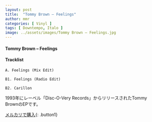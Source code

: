 ```yaml
---
layout: post
title:  "Tommy Brown – Feelings"
author: mmr
categories: [ Vinyl ]
tags: [ Downtempo, Italo ]
image: ../assets/images/Tommy Brown – Feelings.jpg
---
```


#### Tommy Brown – Feelings

#### Tracklist
```md
A. Feelings (Mix Edit)

B1. Feelings (Radio Edit)

B2. Carillon
```

1993年にレーベル「Disc-O-Very Records」からリリースされたTommy BrownのEPです。


[メルカリで購入](https://jp.mercari.com/item/m69743649538){: .button1}

